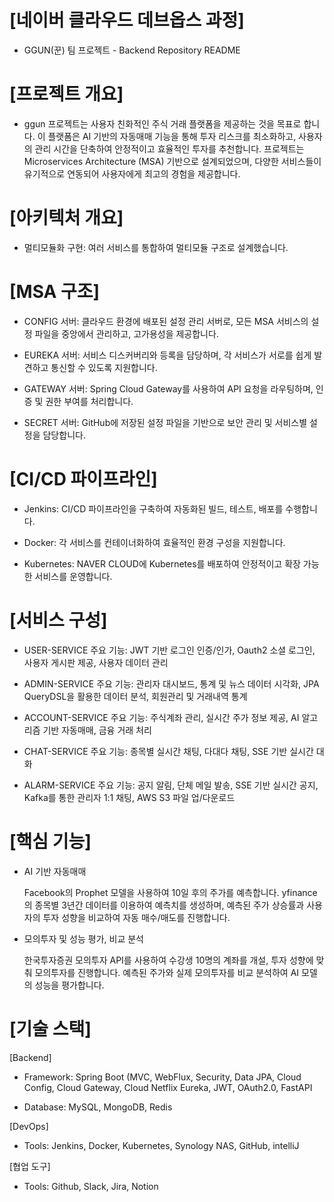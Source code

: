 # [네이버 클라우드 데브옵스 과정]

- GGUN(꾼) 팀 프로젝트 - Backend Repository README

# [프로젝트 개요]

 - ggun 프로젝트는 사용자 친화적인 주식 거래 플랫폼을 제공하는 것을 목표로 합니다. 
   이 플랫폼은 AI 기반의 자동매매 기능을 통해 투자 리스크를 최소화하고, 사용자의 관리 시간을 단축하여 안정적이고 효율적인 투자를 추천합니다.
   프로젝트는 Microservices Architecture (MSA) 기반으로 설계되었으며, 다양한 서비스들이 유기적으로 연동되어 사용자에게 최고의 경험을 제공합니다.

# [아키텍처 개요]

- 멀티모듈화 구현: 여러 서비스를 통합하여 멀티모듈 구조로 설계했습니다.
  

# [MSA 구조]
   
   
- CONFIG 서버: 클라우드 환경에 배포된 설정 관리 서버로, 모든 MSA 서비스의 설정 파일을 중앙에서 관리하고, 고가용성을 제공합니다.
  
- EUREKA 서버: 서비스 디스커버리와 등록을 담당하며, 각 서비스가 서로를 쉽게 발견하고 통신할 수 있도록 지원합니다.
  
- GATEWAY 서버: Spring Cloud Gateway를 사용하여 API 요청을 라우팅하며, 인증 및 권한 부여를 처리합니다.
  
- SECRET 서버: GitHub에 저장된 설정 파일을 기반으로 보안 관리 및 서비스별 설정을 담당합니다.
  

# [CI/CD 파이프라인]
   
- Jenkins: CI/CD 파이프라인을 구축하여 자동화된 빌드, 테스트, 배포를 수행합니다.
  
- Docker: 각 서비스를 컨테이너화하여 효율적인 환경 구성을 지원합니다.
  
- Kubernetes: NAVER CLOUD에 Kubernetes를 배포하여 안정적이고 확장 가능한 서비스를 운영합니다.
  

# [서비스 구성]
   

- USER-SERVICE
주요 기능: JWT 기반 로그인 인증/인가, Oauth2 소셜 로그인, 사용자 게시판 제공, 사용자 데이터 관리


- ADMIN-SERVICE
주요 기능: 관리자 대시보드, 통계 및 뉴스 데이터 시각화, JPA QueryDSL을 활용한 데이터 분석, 회원관리 및 거래내역 통계


- ACCOUNT-SERVICE
주요 기능: 주식계좌 관리, 실시간 주가 정보 제공, AI 알고리즘 기반 자동매매, 금융 거래 처리


- CHAT-SERVICE
주요 기능: 종목별 실시간 채팅, 다대다 채팅, SSE 기반 실시간 대화


- ALARM-SERVICE
주요 기능: 공지 알림, 단체 메일 발송, SSE 기반 실시간 공지, Kafka를 통한 관리자 1:1 채팅, AWS S3 파일 업/다운로드



# [핵심 기능]
   
   
- AI 기반 자동매매

   Facebook의 Prophet 모델을 사용하여 10일 후의 주가를 예측합니다.
   yfinance의 종목별 3년간 데이터를 이용하여 예측치를 생성하며, 예측된 주가 상승률과 사용자의 투자 성향을 비교하여 자동 매수/매도를 진행합니다.

- 모의투자 및 성능 평가, 비교 분석

   한국투자증권 모의투자 API를 사용하여 수강생 10명의 계좌를 개설, 투자 성향에 맞춰 모의투자를 진행합니다.
   예측된 주가와 실제 모의투자를 비교 분석하여 AI 모델의 성능을 평가합니다.


# [기술 스택]
   

  [Backend]

  - Framework: Spring Boot (MVC, WebFlux, Security, Data JPA, Cloud Config, Cloud Gateway, Cloud Netflix Eureka, JWT, OAuth2.0, FastAPI

  - Database: MySQL, MongoDB, Redis

  [DevOps]

  - Tools: Jenkins, Docker, Kubernetes, Synology NAS, GitHub, intelliJ

    

[협업 도구]
   
  - Tools: Github, Slack, Jira, Notion
